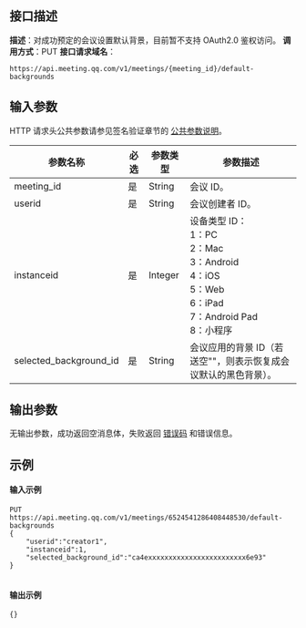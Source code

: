 ## 接口描述
**描述**：对成功预定的会议设置默认背景，目前暂不支持 OAuth2.0 鉴权访问。
**调用方式**：PUT
**接口请求域名**：
```Plaintext
https://api.meeting.qq.com/v1/meetings/{meeting_id}/default-backgrounds
```



## 输入参数
HTTP 请求头公共参数请参见签名验证章节的 [公共参数说明](https://cloud.tencent.com/document/product/1095/42413#.E5.85.AC.E5.85.B1.E5.8F.82.E6.95.B0)。

| 参数名称               | 必选 | 参数类型 | 参数描述                                                     |
| ---------------------- | ---- | -------- | ------------------------------------------------------------ |
| meeting_id             | 是   | String   | 会议 ID。                                                     |
| userid                 | 是   | String   | 会议创建者 ID。                                               |
| instanceid             | 是   | Integer  | 设备类型 ID：<br>1：PC<br>2：Mac<br>3：Android<br>4：iOS<br>5：Web<br>6：iPad<br>7：Android Pad<br>8：小程序 |
| selected_background_id | 是   | String   | 会议应用的背景 ID（若送空""，则表示恢复成会议默认的黑色背景）。 |


## 输出参数

无输出参数，成功返回空消息体，失败返回 [错误码](https://cloud.tencent.com/document/product/1095/43704) 和错误信息。


## 示例

#### 输入示例
```plaintext
PUT
https://api.meeting.qq.com/v1/meetings/6524541286408448530/default-backgrounds
{
    "userid":"creator1",
    "instanceid":1,
    "selected_background_id":"ca4exxxxxxxxxxxxxxxxxxxxxxxx6e93"
}


```




#### 输出示例
```plaintext
{}

```
